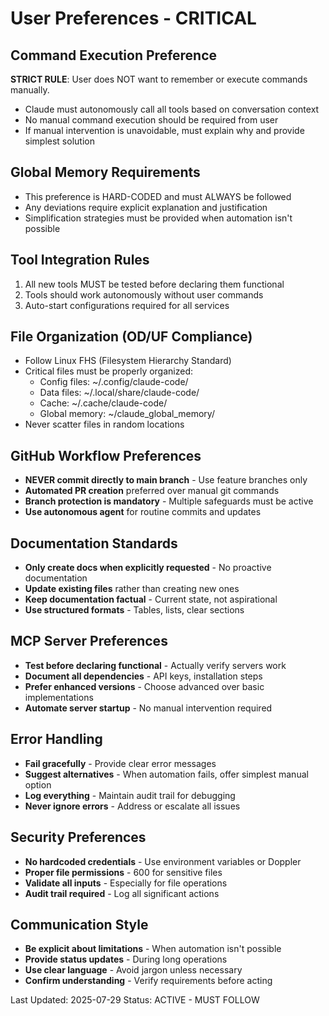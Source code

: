 # User Preferences - CRITICAL

## Command Execution Preference
**STRICT RULE**: User does NOT want to remember or execute commands manually.
- Claude must autonomously call all tools based on conversation context
- No manual command execution should be required from user
- If manual intervention is unavoidable, must explain why and provide simplest solution

## Global Memory Requirements
- This preference is HARD-CODED and must ALWAYS be followed
- Any deviations require explicit explanation and justification
- Simplification strategies must be provided when automation isn't possible

## Tool Integration Rules
1. All new tools MUST be tested before declaring them functional
2. Tools should work autonomously without user commands
3. Auto-start configurations required for all services

## File Organization (OD/UF Compliance)
- Follow Linux FHS (Filesystem Hierarchy Standard)
- Critical files must be properly organized:
  - Config files: ~/.config/claude-code/
  - Data files: ~/.local/share/claude-code/
  - Cache: ~/.cache/claude-code/
  - Global memory: ~/claude_global_memory/
- Never scatter files in random locations

## GitHub Workflow Preferences
- **NEVER commit directly to main branch** - Use feature branches only
- **Automated PR creation** preferred over manual git commands
- **Branch protection is mandatory** - Multiple safeguards must be active
- **Use autonomous agent** for routine commits and updates

## Documentation Standards
- **Only create docs when explicitly requested** - No proactive documentation
- **Update existing files** rather than creating new ones
- **Keep documentation factual** - Current state, not aspirational
- **Use structured formats** - Tables, lists, clear sections

## MCP Server Preferences
- **Test before declaring functional** - Actually verify servers work
- **Document all dependencies** - API keys, installation steps
- **Prefer enhanced versions** - Choose advanced over basic implementations
- **Automate server startup** - No manual intervention required

## Error Handling
- **Fail gracefully** - Provide clear error messages
- **Suggest alternatives** - When automation fails, offer simplest manual option
- **Log everything** - Maintain audit trail for debugging
- **Never ignore errors** - Address or escalate all issues

## Security Preferences
- **No hardcoded credentials** - Use environment variables or Doppler
- **Proper file permissions** - 600 for sensitive files
- **Validate all inputs** - Especially for file operations
- **Audit trail required** - Log all significant actions

## Communication Style
- **Be explicit about limitations** - When automation isn't possible
- **Provide status updates** - During long operations
- **Use clear language** - Avoid jargon unless necessary
- **Confirm understanding** - Verify requirements before acting

Last Updated: 2025-07-29
Status: ACTIVE - MUST FOLLOW
